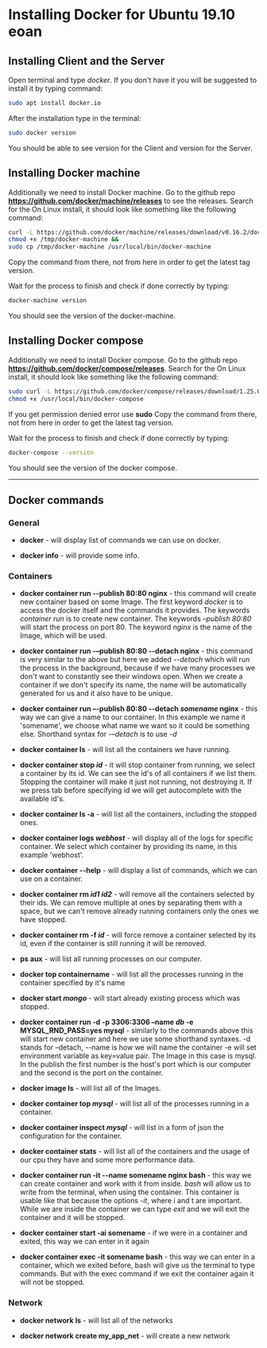 # Installing Docker for Ubuntu 19.10 eoan

## Installing Client and the Server

Open terminal and type _docker_. If you don't have it you will be suggested to install it by typing command:

```bash
sudo apt install docker.io
```

After the installation type in the terminal:

```bash
sudo docker version
```

You should be able to see version for the Client and version for the Server.

## Installing Docker machine

Additionally we need to install Docker machine. Go to the github repo **https://github.com/docker/machine/releases** to see the releases.
Search for the On Linux install, it should look like something like the following command:

```bash
curl -L https://github.com/docker/machine/releases/download/v0.16.2/docker-machine-`uname -s`-`uname -m` >/tmp/docker-machine &&
chmod +x /tmp/docker-machine &&
sudo cp /tmp/docker-machine /usr/local/bin/docker-machine
```

Copy the command from there, not from here in order to get the latest tag version.

Wait for the process to finish and check if done correctly by typing:

```bash
docker-machine version
```

You should see the version of the docker-machine.

## Installing Docker compose

Additionally we need to install Docker compose. Go to the github repo **https://github.com/docker/compose/releases**.
Search for the On Linux install, it should look like something like the following command:

```bash
sudo curl -L https://github.com/docker/compose/releases/download/1.25.0/docker-compose-`uname -s`-`uname -m` -o /usr/local/bin/docker-compose
chmod +x /usr/local/bin/docker-compose
```

If you get permission denied error use **sudo**
Copy the command from there, not from here in order to get the latest tag version.

Wait for the process to finish and check if done correctly by typing:

```bash
docker-compose --version
```

You should see the version of the docker compose.

---

## Docker commands

### General

- **docker** - will display list of commands we can use on docker.

- **docker info** - will provide some info.

### Containers

- **docker container run --publish 80:80 nginx** - this command will create new container based on some Image. The first keyword _docker_ is to access the docker itself and the commands it provides. The keywords _container run_ is to create new container. The keywords _–publish 80:80_ will start the process on port 80. The keyword _nginx_ is the name of the Image, which will be used.

- **docker container run -–publish 80:80 --detach nginx** - this command is very similar to the above but here we added _--detach_ which will run the process in the background, because if we have many processes we don't want to constantly see their windows open. When we create a container if we don't specify its name, the name will be automatically generated for us and it also have to be unique.

- **docker container run –-publish 80:80 --detach _somename_ nginx** - this way we can give a name to our container. In this example we name it 'somename', we choose what name we want so it could be something else. Shorthand syntax for _-–detach_ is to use _-d_

- **docker container ls** - will list all the containers we have running.

- **docker container stop _id_** - it will stop container from running, we select a container by its id. We can see the id's of all containers if we list them. Stopping the container will make it just not running, not destroying it. If we press tab before specifying id we will get autocomplete with the available id's.

- **docker container ls -a** - will list all the containers, including the stopped ones.

- **docker container logs _webhost_** - will display all of the logs for specific container. We select which container by providing its name, in this example 'webhost'.

- **docker container --help** - will display a list of commands, which we can use on a container.

- **docker container rm _id1_ _id2_** - will remove all the containers selected by their ids. We can remove multiple at ones by separating them with a space, but we can't remove already running containers only the ones we have stopped.

- **docker container rm -f _id_** - will force remove a container selected by its id, even if the container is still running it will be removed.

- **ps aux** - will list all running processes on our computer.

- **docker top containername** - will list all the processes running in the container specified by it's name

- **docker start _mongo_** - will start already existing process which was stopped.

- **docker container run -d -p 3306:3306 –name _db_ -e MYSQL_RND_PASS=yes mysql** - similarly to the commands above this will start new container and here we use some shorthand syntaxes. -d stands for –detach, --name is how we will name the container -e will set environment variable as key=value pair. The Image in this case is mysql. In the publish the first number is the host's port which is our computer and the second is the port on the container.

- **docker image ls** - will list all of the Images.

- **docker container top _mysql_** - will list all of the processes running in a container.

- **docker container inspect _mysql_** - will list in a form of json the configuration for the container.

- **docker container stats** - will list all of the containers and the usage of our cpu they have and some more performance data.

- **docker container run -it --name somename nginx bash** - this way we can create container and work with it from inside. _bash_ will allow us to write from the terminal, when using the container. This container is usable like that because the options _-it_, where i and t are important. While we are inside the container we can type _exit_ and we will exit the container and it will be stopped.

- **docker container start -ai somename** - if we were in a container and exited, this way we can enter in it again

- **docker container exec -it somename bash** - this way we can enter in a container, which we exited before, bash will give us the terminal to type commands. But with the exec command if we exit the container again it will not be stopped.

### Network

- **docker network ls** - will list all of the networks

- **docker network create my_app_net** - will create a new network
